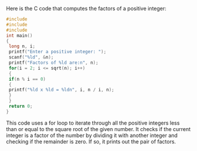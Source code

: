 Here is the C code that computes the factors of a positive integer:
```c
#include 
#include 
#include 
int main()
{
 long n, i;
 printf("Enter a positive integer: ");
 scanf("%ld", &n);
 printf("Factors of %ld are:n", n);
 for(i = 2; i <= sqrt(n); i++)
 {
 if(n % i == 0)
 {
 printf("%ld x %ld = %ldn", i, n / i, n);
 }
 }
 return 0;
}
```
This code uses a for loop to iterate through all the positive integers less than or equal to the square root of the given number. It checks if the current integer is a factor of the number by dividing it with another integer and checking if the remainder is zero. If so, it prints out the pair of factors.

